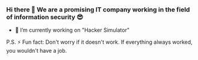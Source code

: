 ### Hi there 👋 We are a promising IT company working in the field of information security 😎

- 🔭 I’m currently working on "Hacker Simulator"

P.S. ⚡ Fun fact: Don't worry if it doesn't work. If everything always worked, you wouldn't have a job. 

<!--
**personal-security/personal-security** is a ✨ _special_ ✨ repository because its `README.md` (this file) appears on your GitHub profile.

Here are some ideas to get you started:

- 🔭 I’m currently working on ...
- 🌱 I’m currently learning ...
- 👯 I’m looking to collaborate on ...
- 🤔 I’m looking for help with ...
- 💬 Ask me about ...
- 📫 How to reach me: ...
- 😄 Pronouns: ...
- ⚡ Fun fact: ...
-->
